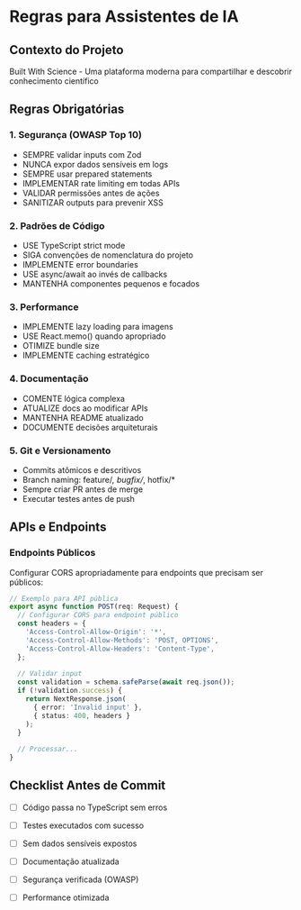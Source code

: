 # Regras para Assistentes de IA

## Contexto do Projeto
Built With Science - Uma plataforma moderna para compartilhar e descobrir conhecimento científico

## Regras Obrigatórias

### 1. Segurança (OWASP Top 10)
- SEMPRE validar inputs com Zod
- NUNCA expor dados sensíveis em logs
- SEMPRE usar prepared statements
- IMPLEMENTAR rate limiting em todas APIs
- VALIDAR permissões antes de ações
- SANITIZAR outputs para prevenir XSS

### 2. Padrões de Código
- USE TypeScript strict mode
- SIGA convenções de nomenclatura do projeto
- IMPLEMENTE error boundaries
- USE async/await ao invés de callbacks
- MANTENHA componentes pequenos e focados

### 3. Performance
- IMPLEMENTE lazy loading para imagens
- USE React.memo() quando apropriado
- OTIMIZE bundle size
- IMPLEMENTE caching estratégico

### 4. Documentação
- COMENTE lógica complexa
- ATUALIZE docs ao modificar APIs
- MANTENHA README atualizado
- DOCUMENTE decisões arquiteturais

### 5. Git e Versionamento
- Commits atômicos e descritivos
- Branch naming: feature/*, bugfix/*, hotfix/*
- Sempre criar PR antes de merge
- Executar testes antes de push

## APIs e Endpoints

### Endpoints Públicos
Configurar CORS apropriadamente para endpoints que precisam ser públicos:
```typescript
// Exemplo para API pública
export async function POST(req: Request) {
  // Configurar CORS para endpoint público
  const headers = {
    'Access-Control-Allow-Origin': '*',
    'Access-Control-Allow-Methods': 'POST, OPTIONS',
    'Access-Control-Allow-Headers': 'Content-Type',
  };
  
  // Validar input
  const validation = schema.safeParse(await req.json());
  if (!validation.success) {
    return NextResponse.json(
      { error: 'Invalid input' },
      { status: 400, headers }
    );
  }
  
  // Processar...
}
```

## Checklist Antes de Commit

- [ ] Código passa no TypeScript sem erros
- [ ] Testes executados com sucesso
- [ ] Sem dados sensíveis expostos
- [ ] Documentação atualizada
- [ ] Segurança verificada (OWASP)
- [ ] Performance otimizada

